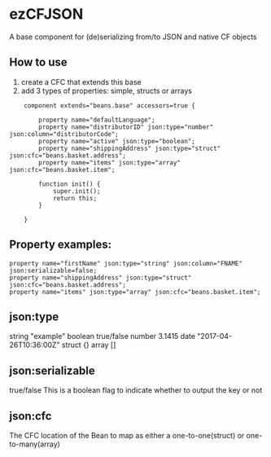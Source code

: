 # ezCFJSON
A base component for (de)serializing from/to JSON and native CF objects

## How to use
1) create a CFC that extends this base
2) add 3 types of properties: simple, structs or arrays
```
	component extends="beans.base" accessors=true {

		property name="defaultLanguage";
		property name="distributorID" json:type="number" json:column="distributorCode";
		property name="active" json:type="boolean";
		property name="shippingAddress" json:type="struct" json:cfc="beans.basket.address";
		property name="items" json:type="array" json:cfc="beans.basket.item";

		function init() {
			super.init();
			return this;
		}

	}
```

## Property examples:
```
property name="firstName" json:type="string" json:column="FNAME" json:serializable=false;
property name="shippingAddress" json:type="struct" json:cfc="beans.basket.address";
property name="items" json:type="array" json:cfc="beans.basket.item";
```

## json:type
string 	"example"
boolean 	true/false
number 	3.1415
date 	"2017-04-26T10:36:00Z"
struct 	{}
array 	[]

## json:serializable
true/false
This is a boolean flag to indicate whether to output the key or not

## json:cfc
The CFC location of the Bean to map as either a one-to-one(struct) or one-to-many(array)
